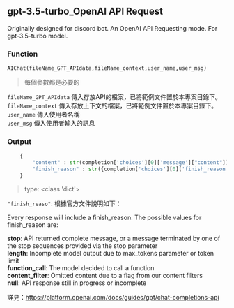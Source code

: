 ## gpt-3.5-turbo_OpenAI API Request
 Originally designed for discord bot. An OpenAI API Requesting mode. For gpt-3.5-turbo model.

### Function
`AIChat(fileName_GPT_APIdata,fileName_context,user_name,user_msg)`  
> 每個參數都是必要的

`fileName_GPT_APIdata` 傳入存放API的檔案，已將範例文件置於本專案目錄下。  
`fileName_context` 傳入存放上下文的檔案，已將範例文件置於本專案目錄下。  
`user_name` 傳入使用者名稱  
`user_msg` 傳入使用者輸入的訊息  

### Output
```python
    {
        "content" : str(completion['choices'][0]['message']["content"]),
        "finish_reason" : str({completion['choices'][0]['finish_reason']})[2:-2]
    }
```
> type: <class 'dict'>  
  
`"finish_reaso"`: 根據官方文件說明如下：  
  
Every response will include a finish_reason. The possible values for finish_reason are:  
  
**stop**: API returned complete message, or a message terminated by one of the stop sequences provided via the stop parameter  
**length**: Incomplete model output due to max_tokens parameter or token limit  
**function_call**: The model decided to call a function  
**content_filter**: Omitted content due to a flag from our content filters  
**null**: API response still in progress or incomplete  
  
詳見：<https://platform.openai.com/docs/guides/gpt/chat-completions-api>
 
